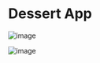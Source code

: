 # Dessert App



![image](https://github.com/user-attachments/assets/4775868d-8cce-4260-9040-33b18519fd85)

![image](https://github.com/user-attachments/assets/5ffc74d2-0a1d-47bd-bc3f-411b1ae3619a)
